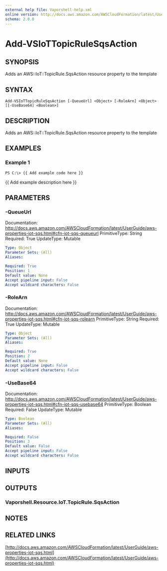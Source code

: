 ```yaml
---
external help file: Vaporshell-help.xml
online version: http://docs.aws.amazon.com/AWSCloudFormation/latest/UserGuide/aws-properties-iot-sqs.html
schema: 2.0.0
---
```


# Add-VSIoTTopicRuleSqsAction

## SYNOPSIS
Adds an AWS::IoT::TopicRule.SqsAction resource property to the template

## SYNTAX

```
Add-VSIoTTopicRuleSqsAction [-QueueUrl] <Object> [-RoleArn] <Object> [[-UseBase64] <Boolean>]
```

## DESCRIPTION
Adds an AWS::IoT::TopicRule.SqsAction resource property to the template

## EXAMPLES

### Example 1
```
PS C:\> {{ Add example code here }}
```

{{ Add example description here }}

## PARAMETERS

### -QueueUrl
Documentation: http://docs.aws.amazon.com/AWSCloudFormation/latest/UserGuide/aws-properties-iot-sqs.html#cfn-iot-sqs-queueurl
PrimitiveType: String
Required: True
UpdateType: Mutable

```yaml
Type: Object
Parameter Sets: (All)
Aliases: 

Required: True
Position: 1
Default value: None
Accept pipeline input: False
Accept wildcard characters: False
```

### -RoleArn
Documentation: http://docs.aws.amazon.com/AWSCloudFormation/latest/UserGuide/aws-properties-iot-sqs.html#cfn-iot-sqs-rolearn
PrimitiveType: String
Required: True
UpdateType: Mutable

```yaml
Type: Object
Parameter Sets: (All)
Aliases: 

Required: True
Position: 2
Default value: None
Accept pipeline input: False
Accept wildcard characters: False
```

### -UseBase64
Documentation: http://docs.aws.amazon.com/AWSCloudFormation/latest/UserGuide/aws-properties-iot-sqs.html#cfn-iot-sqs-usebase64
PrimitiveType: Boolean
Required: False
UpdateType: Mutable

```yaml
Type: Boolean
Parameter Sets: (All)
Aliases: 

Required: False
Position: 3
Default value: False
Accept pipeline input: False
Accept wildcard characters: False
```

## INPUTS

## OUTPUTS

### Vaporshell.Resource.IoT.TopicRule.SqsAction

## NOTES

## RELATED LINKS

[http://docs.aws.amazon.com/AWSCloudFormation/latest/UserGuide/aws-properties-iot-sqs.html](http://docs.aws.amazon.com/AWSCloudFormation/latest/UserGuide/aws-properties-iot-sqs.html)

